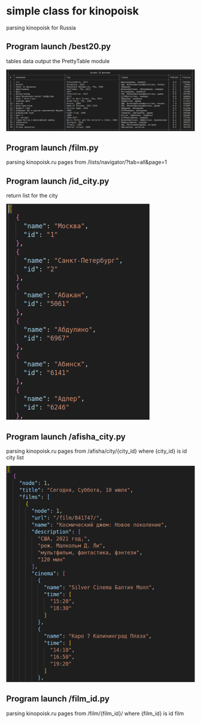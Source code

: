 # simple class for kinopoisk
parsing kinopoisk for Russia

## Program launch /best20.py
tables data output the PrettyTable module

![best20](https://github.com/glasscat82/kino/blob/master/img/20best.png "best20")

## Program launch /film.py
parsing kinopoisk.ru pages from /lists/navigator/?tab=all&page=1

## Program launch /id_city.py
return list for the city

![list](https://github.com/glasscat82/kino/blob/master/img/id_city.png "list")

## Program launch /afisha_city.py
parsing kinopoisk.ru pages from /afisha/city/{city_id}
where {city_id} is id city list

![afisha](https://github.com/glasscat82/kino/blob/master/img/afisha.png "afisha")

## Program launch /film_id.py
parsing kinopoisk.ru pages from /film/{film_id}/
where {film_id} is id film